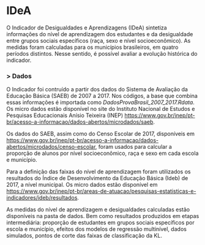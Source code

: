 # IDeA
O Indicador de Desigualdades e Aprendizagens (IDeA) sintetiza informações do nível de aprendizagem dos estudantes e da desigualdade entre grupos sociais específicos (raça, sexo e nível socioeconômico). As medidas foram calculadas para os municípios brasileiros, em quatro períodos distintos. Nesse sentido, é possível avaliar a evolução histórica do indicador.

### > Dados
O Indicador foi contruído a partir dos dados do Sistema de Avaliação da Educação Básica (SAEB) de 2007 a 2017. Nos códigos, a base que combina essas informações é importada como *DadosProvaBrasil_2007_2017.Rdata*. Os micro dados estão disponível no site do Instituto Nacional de Estudos e Pesquisas Educacionais Anísio Teixeira (INEP) https://www.gov.br/inep/pt-br/acesso-a-informacao/dados-abertos/microdados/saeb.

Os dados do SAEB, assim como do Censo Escolar de 2017, disponíveis em https://www.gov.br/inep/pt-br/acesso-a-informacao/dados-abertos/microdados/censo-escolar, foram usados para calcular a proporção de alunos por nível socioeconômico, raça e sexo em cada escola e município.

Para a definição das faixas do nível de aprendizagem foram utilizados os resultados do Índice de Desenvolvimento da Educação Básica (Ideb) de 2017, a nível municipal. Os micro dados estão disponível em https://www.gov.br/inep/pt-br/areas-de-atuacao/pesquisas-estatisticas-e-indicadores/ideb/resultados.

As medidas do nível de aprendizagem e desigualdades calculadas estão disponíveis na pasta de dados. Bem como resultados produzidos em etapas intermediária: proporção de estudantes em grupos sociais específicos por escola e município, efeitos dos modelos de regressão multinível, dados simulados, pontos de corte das faixas de classificação da KL.

